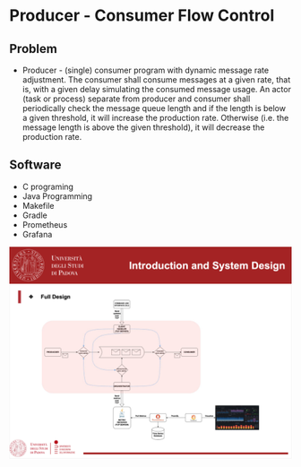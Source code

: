 # Producer - Consumer Flow Control 

Problem
---------
- Producer - (single) consumer program with dynamic message rate adjustment. The consumer shall consume messages at a given rate, that is, with a given delay simulating the consumed message usage. An actor (task or process) separate from producer and consumer shall periodically check the message queue length and if the length is below a given threshold, it will increase the production rate. Otherwise (i.e. the message length is above the given threshold), it will decrease the production rate.

Software
---------
- C programing
- Java Programming
- Makefile
- Gradle
- Prometheus
- Grafana

<img src = https://github.com/thecuongthehieu/producer-consumer-orchestrator/blob/master/documents/images/System_Design.png>  
